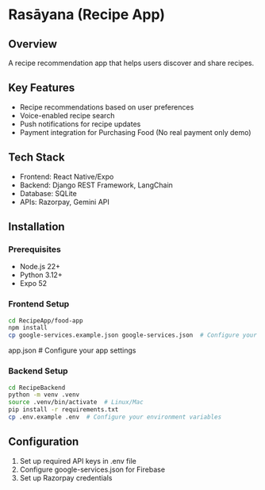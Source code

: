 # Rasāyana (Recipe App)

## Overview

A recipe recommendation app that helps users discover and share recipes.

## Key Features

- Recipe recommendations based on user preferences
- Voice-enabled recipe search
- Push notifications for recipe updates
- Payment integration for Purchasing Food (No real payment only demo)

## Tech Stack

- Frontend: React Native/Expo
- Backend: Django REST Framework, LangChain
- Database: SQLite
- APIs: Razorpay, Gemini API

## Installation

### Prerequisites

- Node.js 22+
- Python 3.12+
- Expo 52

### Frontend Setup

```bash
cd RecipeApp/food-app
npm install
cp google-services.example.json google-services.json  # Configure your Google services file
```

app.json  # Configure your app settings

### Backend Setup

```bash
cd RecipeBackend
python -m venv .venv
source .venv/bin/activate  # Linux/Mac
pip install -r requirements.txt
cp .env.example .env  # Configure your environment variables
```

## Configuration

1. Set up required API keys in .env file
2. Configure google-services.json for Firebase
3. Set up Razorpay credentials
